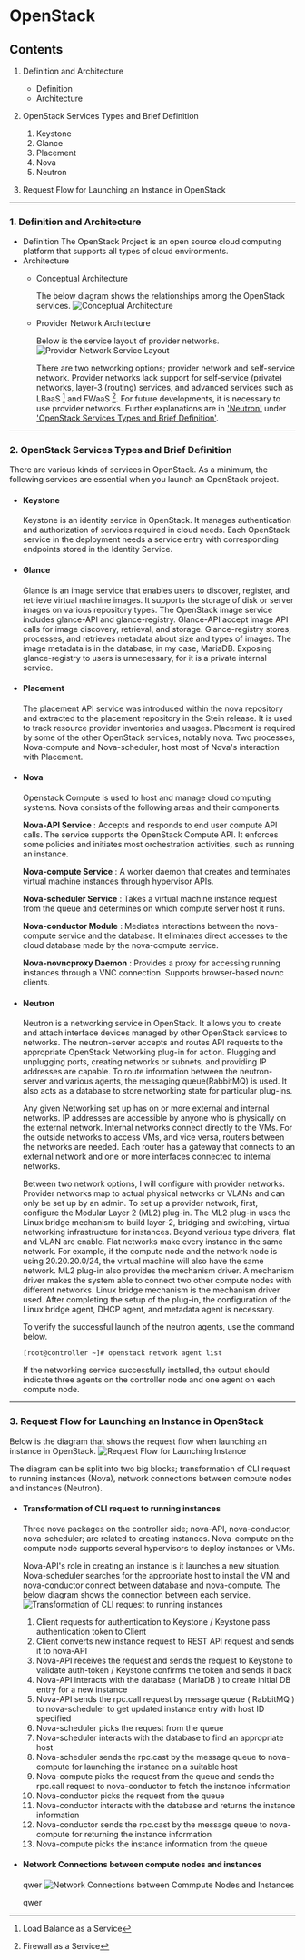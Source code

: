OpenStack
=====
Contents
--------
1. Definition and Architecture
    * Definition
    * Architecture
    
2. OpenStack Services Types and Brief Definition
    1. Keystone
    2. Glance    
    3. Placement
    4. Nova  
    5. Neutron
    
3. Request Flow for Launching an Instance in OpenStack

---

### 1. Definition and Architecture
* Definition
    The OpenStack Project is an open source cloud computing platform that supports all types of cloud environments.
* Architecture
    - Conceptual Architecture   
    
        The below diagram shows the relationships among the OpenStack services.
        ![Conceptual Architecture](/Conceptual_Architecture.png)
        
    - Provider Network Architecture
    
        Below is the service layout of provider networks.
        ![Provider Network Service Layout](/Provider_Network.png)
        
        There are two networking options; provider network and self-service network. Provider networks lack support for self-service (private) networks, layer-3 (routing) services, and advanced services such as LBaaS [^1] and FWaaS [^2]. For future developments, it is necessary to use provider networks. Further explanations are in ['Neutron'](#Neutron) under ['OpenStack Services Types and Brief Definition'](#2-OpenStack-Services-Types-and-Brief-Definition).

[//]: # (Successfuly uploaded image)

---

### 2. OpenStack Services Types and Brief Definition
There are various kinds of services in OpenStack. As a minimum, the following services are essential when you launch an OpenStack project.
* #### Keystone ####
    Keystone is an identity service in OpenStack. It manages authentication and authorization of services required in cloud needs. Each OpenStack service in the deployment needs a service entry with corresponding endpoints stored in the Identity Service. 
* #### Glance ####
    Glance is an image service that enables users to discover, register, and retrieve virtual machine images. It supports the storage of disk or server images on various repository types. The OpenStack image service includes glance-API and glance-registry. Glance-API accept image API calls for image discovery, retrieval, and storage. Glance-registry stores, processes, and retrieves metadata about size and types of images. The image metadata is in the database, in my case, MariaDB. Exposing glance-registry to users is unnecessary, for it is a private internal service.
* #### Placement ####
    The placement API service was introduced within the nova repository and extracted to the placement repository in the Stein release. It is used to track resource provider inventories and usages. Placement is required by some of the other OpenStack services, notably nova. Two processes, Nova-compute and Nova-scheduler, host most of Nova's interaction with Placement.
* #### Nova ####
    Openstack Compute is used to host and manage cloud computing systems. Nova consists of the following areas and their components.

    **Nova-API Service**
    : Accepts and responds to end user compute API calls. The service supports the OpenStack Compute API. It enforces some policies and initiates most orchestration activities, such as running an instance.
    
    **Nova-compute Service**
    : A worker daemon that creates and terminates virtual machine instances through hypervisor APIs.
    
    **Nova-scheduler Service**
    : Takes a virtual machine instance request from the queue and determines on which compute server host it runs.
    
    **Nova-conductor Module**
    : Mediates interactions between the nova-compute service and the database. It eliminates direct accesses to the cloud database made by the nova-compute service. 
    
    **Nova-novncproxy Daemon**
    : Provides a proxy for accessing running instances through a VNC connection. Supports browser-based novnc clients.
    
* #### Neutron ####
    Neutron is a networking service in OpenStack. It allows you to create and attach interface devices managed by other OpenStack services to networks. The neutron-server accepts and routes API requests to the appropriate OpenStack Networking plug-in for action. Plugging and unplugging ports, creating networks or subnets, and providing IP addresses are capable. To route information between the neutron-server and various agents, the messaging queue(RabbitMQ) is used. It also acts as a database to store networking state for particular plug-ins.
    
    Any given Networking set up has on or more external and internal networks. IP addresses are accessible by anyone who is physically on the external network. Internal networks connect directly to the VMs. For the outside networks to access VMs, and vice versa, routers between the networks are needed. Each router has a gateway that connects to an external network and one or more interfaces connected to internal networks. 
    
	Between two network options, I will configure with provider networks. Provider networks map to actual physical networks or VLANs and can only be set up by an admin. To set up a provider network, first, configure the Modular Layer 2 (ML2) plug-in. The ML2 plug-in uses the Linux bridge mechanism to build layer-2, bridging and switching, virtual networking infrastructure for instances. Beyond various type drivers, flat and VLAN are enable. Flat networks make every instance in the same network. For example, if the compute node and the network node is using 20.20.20.0/24, the virtual machine will also have the same network. ML2 plug-in also provides the mechanism driver. A mechanism driver makes the system able to connect two other compute nodes with different networks. Linux bridge mechanism is the mechanism driver used. After completing the setup of the plug-in, the configuration of the Linux bridge agent, DHCP agent, and metadata agent is necessary.
    
    To verify the successful launch of the neutron agents, use the command below.
    ~~~
    [root@controller ~]# openstack network agent list
    ~~~
    If the networking service successfully installed, the output should indicate three agents on the controller node and one agent on each compute node.

[//]: # (When opening file in Github, change [^1] to <sup>1</sup>)

---

### 3. Request Flow for Launching an Instance in OpenStack

Below is the diagram that shows the request flow when launching an instance in OpenStack.
![Request Flow for Launching Instance](/Request_Flow_Diagram.PNG)

The diagram can be split into two big blocks; transformation of CLI request to running instances (Nova), network connections between compute nodes and instances (Neutron).

+ #### Transformation of CLI request to running instances ####
    Three nova packages on the controller side; nova-API, nova-conductor, nova-scheduler; are related to creating instances. Nova-compute on the compute node supports several hypervisors to deploy instances or VMs. 
    
    Nova-API's role in creating an instance is it launches a new situation. Nova-scheduler searches for the appropriate host to install the VM and nova-conductor connect between database and nova-compute. The below diagram shows the connection between each service.
       ![Transformation of CLI request to running instances](/Nova_Request_Flow.png)
    
    1. Client requests for authentication to Keystone / Keystone pass authentication token to Client
    2. Client converts new instance request to REST API request and sends it to nova-API
    3. Nova-API receives the request and sends the request to Keystone to validate auth-token / Keystone confirms the token and sends it back
    4. Nova-API interacts with the database ( MariaDB ) to create initial DB entry for a new instance
    5. Nova-API sends the rpc.call request by message queue ( RabbitMQ ) to nova-scheduler to get updated instance entry with host ID specified
    6. Nova-scheduler picks the request from the queue
    7. Nova-scheduler interacts with the database to find  an appropriate host
    8. Nova-scheduler sends the rpc.cast by the message queue to nova-compute for launching the instance on a suitable host
    9. Nova-compute picks the request from the queue and sends the rpc.call request to nova-conductor to fetch the instance information
    10. Nova-conductor picks the request from the queue
    11. Nova-conductor interacts with the database and returns the instance information
    12. Nova-conductor sends the rpc.cast by the message queue to nova-compute for returning the instance information
    13. Nova-compute picks the instance information from the queue

+ #### Network Connections between compute nodes and instances ####
    qwer
       ![Network Connections between Commpute Nodes and Instances](/Neutron_Request_Flow.PNG)

    qwer

[^1]: Load Balance as a Service
[^2]: Firewall as a Service
